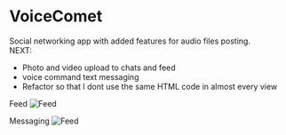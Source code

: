 # VoiceComet
Social networking app with added features for audio files posting.  
NEXT:  
- Photo and video upload to chats and feed  
- voice command text messaging  
- Refactor so that I dont use the same HTML code in almost every view  
      
Feed
![Feed](https://media.discordapp.net/attachments/769282603651956749/862701767866318878/unknown.png)

Messaging
![Feed](https://media.discordapp.net/attachments/769282603651956749/862703209918103572/unknown.png)
